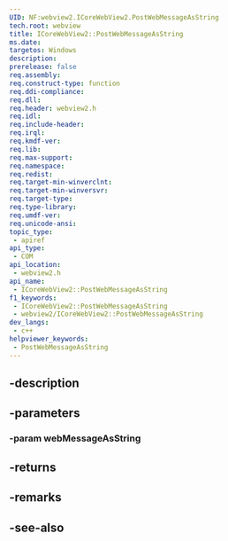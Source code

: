 ```yaml
---
UID: NF:webview2.ICoreWebView2.PostWebMessageAsString
tech.root: webview
title: ICoreWebView2::PostWebMessageAsString
ms.date: 
targetos: Windows
description: 
prerelease: false
req.assembly: 
req.construct-type: function
req.ddi-compliance: 
req.dll: 
req.header: webview2.h
req.idl: 
req.include-header: 
req.irql: 
req.kmdf-ver: 
req.lib: 
req.max-support: 
req.namespace: 
req.redist: 
req.target-min-winverclnt: 
req.target-min-winversvr: 
req.target-type: 
req.type-library: 
req.umdf-ver: 
req.unicode-ansi: 
topic_type:
 - apiref
api_type:
 - COM
api_location:
 - webview2.h
api_name:
 - ICoreWebView2::PostWebMessageAsString
f1_keywords:
 - ICoreWebView2::PostWebMessageAsString
 - webview2/ICoreWebView2::PostWebMessageAsString
dev_langs:
 - c++
helpviewer_keywords:
 - PostWebMessageAsString
---
```


## -description

## -parameters

### -param webMessageAsString

## -returns

## -remarks

## -see-also

